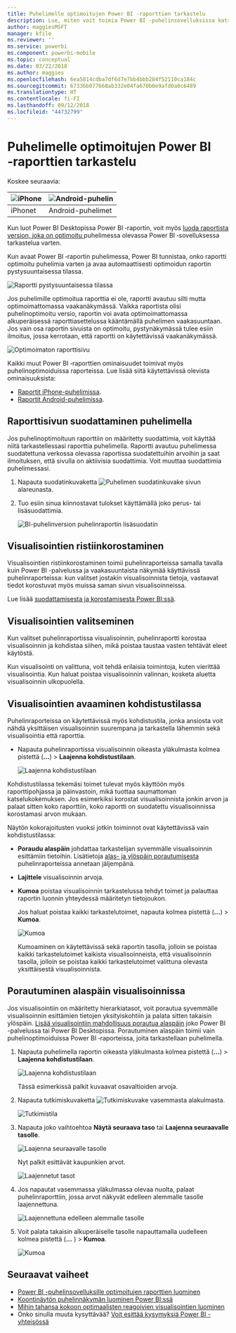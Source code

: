 ```yaml
---
title: Puhelimelle optimoitujen Power BI ‑raporttien tarkastelu
description: Lue, miten voit toimia Power BI ‑puhelinsovelluksissa katselemista varten optimoitujen raporttisivujen kanssa.
author: maggiesMSFT
manager: kfile
ms.reviewer: ''
ms.service: powerbi
ms.component: powerbi-mobile
ms.topic: conceptual
ms.date: 03/22/2018
ms.author: maggies
ms.openlocfilehash: 6ea5814cdba7df6d7e7bb4bbb284f52110ca184c
ms.sourcegitcommit: 67336b077668ab332e04fa670b0e9afd0a0c6489
ms.translationtype: HT
ms.contentlocale: fi-FI
ms.lasthandoff: 09/12/2018
ms.locfileid: "44732799"
---
```

# <a name="view-power-bi-reports-optimized-for-your-phone"></a>Puhelimelle optimoitujen Power BI ‑raporttien tarkastelu

Koskee seuraavia:

| ![iPhone](./media/mobile-apps-view-phone-report/ios-logo-40-px.png) | ![Android-puhelin](./media/mobile-apps-view-phone-report/android-logo-40-px.png) |
|:--- |:--- |
| iPhonet |Android-puhelimet |

Kun luot Power BI Desktopissa Power BI ‑raportin, voit myös [luoda raportista version, joka on optimoitu ](../../desktop-create-phone-report.md) puhelimessa olevassa Power BI ‑sovelluksessa tarkastelua varten.

Kun avaat Power BI ‑raportin puhelimessa, Power BI tunnistaa, onko raportti optimoitu puhelimia varten ja avaa automaattisesti optimoidun raportin pystysuuntaisessa tilassa.

![Raportti pystysuuntaisessa tilassa](./media/mobile-apps-view-phone-report/07-power-bi-phone-report-portrait.png)

Jos puhelimille optimoitua raporttia ei ole, raportti avautuu silti mutta optimoimattomassa vaakanäkymässä. Vaikka raportista olisi puhelinoptimoitu versio, raportin voi avata optimoimattomassa alkuperäisessä raporttiasettelussa kääntämällä puhelimen vaakasuuntaan. Jos vain osa raportin sivuista on optimoitu, pystynäkymässä tulee esiin ilmoitus, jossa kerrotaan, että raportti on käytettävissä vaakanäkymässä.

![Optimoimaton raporttisivu](./media/mobile-apps-view-phone-report/06-power-bi-phone-report-page-not-optimized.png)

Kaikki muut Power BI ‑raporttien ominaisuudet toimivat myös puhelinoptimoiduissa raporteissa. Lue lisää siitä käytettävissä olevista ominaisuuksista:

* [Raportit iPhone-puhelimissa](mobile-reports-in-the-mobile-apps.md). 
* [Raportit Android-puhelimissa](mobile-reports-in-the-mobile-apps.md).

## <a name="filter-the-report-page-on-a-phone"></a>Raporttisivun suodattaminen puhelimella
Jos puhelinoptimoituun raporttiin on määritetty suodattimia, voit käyttää niitä tarkastellessasi raporttia puhelimella. Raportti avautuu puhelimessa suodatettuna verkossa olevassa raportissa suodatettuihin arvoihin ja saat ilmoituksen, että sivulla on aktiivisia suodattimia. Voit muuttaa suodattimia puhelimessasi.

1. Napauta suodatinkuvaketta ![Puhelimen suodatinkuvake](./media/mobile-apps-view-phone-report/power-bi-phone-filter-icon.png) sivun alareunasta. 
2. Tuo esiin sinua kiinnostavat tulokset käyttämällä joko perus- tai lisäsuodattimia.
   
    ![BI-puhelinversion puhelinraportin lisäsuodatin](./media/mobile-apps-view-phone-report/power-bi-iphone-advanced-filter-toronto.gif)

## <a name="cross-highlight-visuals"></a>Visualisointien ristiinkorostaminen
Visualisointien ristiinkorostaminen toimii puhelinraporteissa samalla tavalla kuin Power BI -palvelussa ja vaakasuuntaista näkymää käyttävissä puhelinraporteissa: kun valitset jostakin visualisoinnista tietoja, vastaavat tiedot korostuvat myös muissa saman sivun visualisoinneissa.

Lue lisää [suodattamisesta ja korostamisesta Power BI:ssä](../../power-bi-reports-filters-and-highlighting.md).

## <a name="select-visuals"></a>Visualisointien valitseminen
Kun valitset puhelinraportissa visualisoinnin, puhelinraportti korostaa visualisoinnin ja kohdistaa siihen, mikä poistaa taustaa vasten tehtävät eleet käytöstä.

Kun visualisointi on valittuna, voit tehdä erilaisia toimintoja, kuten vierittää visualisointia. Kun haluat poistaa visualisoinnin valinnan, kosketa aluetta visualisoinnin ulkopuolella.

## <a name="open-visuals-in-focus-mode"></a>Visualisointien avaaminen kohdistustilassa
Puhelinraporteissa on käytettävissä myös kohdistustila, jonka ansiosta voit nähdä yksittäisen visualisoinnin suurempana ja tarkastella lähemmin sekä visualisointia että raporttia.

* Napauta puhelinraportissa visualisoinnin oikeasta yläkulmasta kolmea pistettä (**...**) > **Laajenna kohdistustilaan**.
  
    ![Laajenna kohdistustilaan](././media/mobile-apps-view-phone-report/power-bi-phone-report-focus-mode.png)

Kohdistustilassa tekemäsi toimet tulevat myös käyttöön myös raporttipohjassa ja päinvastoin, mikä tuottaa saumattoman katselukokemuksen. Jos esimerkiksi korostat visualisoinnista jonkin arvon ja palaat sitten koko raporttiin, koko raportti on suodatettu visualisoinnissa korostamasi arvon mukaan.

Näytön kokorajoitusten vuoksi jotkin toiminnot ovat käytettävissä vain kohdistustilassa:

* **Poraudu alaspäin** johdattaa tarkastelijan syvemmälle visualisoinnin esittämiin tietoihin. Lisätietoja [alas- ja ylöspäin porautumisesta](mobile-apps-view-phone-report.md#drill-down-in-a-visual) puhelinraporteissa annetaan jäljempänä.
* **Lajittele** visualisoinnin arvoja.
* **Kumoa** poistaa visualisoinnin tarkastelussa tehdyt toimet ja palauttaa raportin luonnin yhteydessä määritetyn tietojoukon.
  
    Jos haluat poistaa kaikki tarkastelutoimet, napauta kolmea pistettä (**...**) > **Kumoa**.
  
    ![Kumoa](././media/mobile-apps-view-phone-report/power-bi-phone-report-revert-levels.png)
  
    Kumoaminen on käytettävissä sekä raportin tasolla, jolloin se poistaa kaikki tarkastelutoimet kaikista visualisoinneista, että visualisoinnin tasolla, jolloin se poistaa kaikki tarkastelutoimet valittuna olevasta yksittäisestä visualisoinnista.   

## <a name="drill-down-in-a-visual"></a>Porautuminen alaspäin visualisoinnissa
Jos visualisointiin on määritetty hierarkiatasot, voit porautua syvemmälle visualisoinnin esittämien tietojen yksityiskohtiin ja palata sitten takaisin ylöspäin. [Lisää visualisointiin mahdollisuus porautua alaspäin](../../power-bi-visualization-drill-down.md) joko Power BI -palvelussa tai Power BI Desktopissa. Porautuminen alaspäin toimii vain puhelinoptimoiduissa Power BI ‑raporteissa, joita tarkastellaan puhelimella. 

1. Napauta puhelimella raportin oikeasta yläkulmasta kolmea pistettä (**...**) > **Laajenna kohdistustilaan**.
   
    ![Laajenna kohdistustilaan](././media/mobile-apps-view-phone-report/power-bi-phone-report-focus-mode.png)
   
    Tässä esimerkissä palkit kuvaavat osavaltioiden arvoja.
2. Napauta tutkimiskuvaketta ![Tutkimiskuvake](./media/mobile-apps-view-phone-report/power-bi-phone-report-explore-icon.png) vasemmasta alakulmasta.
   
    ![Tutkimistila](./media/mobile-apps-view-phone-report/power-bi-phone-report-explore-mode.png)
3. Napauta joko vaihtoehtoa **Näytä seuraava taso** tai **Laajenna seuraavalle tasolle**.
   
    ![Laajenna seuraavalle tasolle](./media/mobile-apps-view-phone-report/power-bi-phone-report-expand-levels.png)
   
    Nyt palkit esittävät kaupunkien arvot.
   
    ![Laajennetut tasot](./media/mobile-apps-view-phone-report/power-bi-phone-report-expanded-levels.png)
4. Jos napautat vasemmassa yläkulmassa olevaa nuolta, palaat puhelinraporttiin, jossa arvot näkyvät edelleen alemmalle tasolle laajennettuna.
   
    ![Laajennettuna edelleen alemmalle tasolle](./media/mobile-apps-view-phone-report/power-bi-back-to-phone-report-expanded-levels.png)
5. Voit palata takaisin alkuperäiselle tasolle napauttamalla uudelleen kolmea pistettä (**...** ) > **Kumoa**.
   
    ![Kumoa](././media/mobile-apps-view-phone-report/power-bi-phone-report-revert-levels.png)

## <a name="next-steps"></a>Seuraavat vaiheet
* [Power BI -puhelinsovelluksille optimoitujen raporttien luominen](../../desktop-create-phone-report.md)
* [Koontinäytön puhelinnäkymän luominen Power BI:ssä](../../service-create-dashboard-mobile-phone-view.md)
* [Mihin tahansa kokoon optimaalisten reagoivien visualisointien luominen](../../visuals/desktop-create-responsive-visuals.md)
* Onko sinulla muuta kysyttävää? [Voit esittää kysymyksiä Power BI -yhteisössä](http://community.powerbi.com/)

